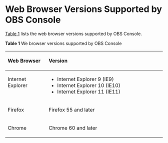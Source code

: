 # Web Browser Versions Supported by OBS Console<a name="obs_03_0301"></a>

[Table 1](#table189551726201816)  lists the web browser versions supported by OBS Console.

**Table  1**  We browser versions supported by OBS Console

<a name="table189551726201816"></a>
<table><thead align="left"><tr id="row19276276186"><th class="cellrowborder" valign="top" width="26%" id="mcps1.2.3.1.1"><p id="p12712272183"><a name="p12712272183"></a><a name="p12712272183"></a>Web Browser</p>
</th>
<th class="cellrowborder" valign="top" width="74%" id="mcps1.2.3.1.2"><p id="p7595155991714"><a name="p7595155991714"></a><a name="p7595155991714"></a>Version</p>
</th>
</tr>
</thead>
<tbody><tr id="row53791538121712"><td class="cellrowborder" valign="top" width="26%" headers="mcps1.2.3.1.1 "><p id="p59384424173"><a name="p59384424173"></a><a name="p59384424173"></a>Internet Explorer</p>
</td>
<td class="cellrowborder" valign="top" width="74%" headers="mcps1.2.3.1.2 "><a name="ul1940142101720"></a><a name="ul1940142101720"></a><ul id="ul1940142101720"><li>Internet Explorer 9 (IE9)</li><li>Internet Explorer 10 (IE10)</li><li>Internet Explorer 11 (IE11)</li></ul>
</td>
</tr>
<tr id="row12752711810"><td class="cellrowborder" valign="top" width="26%" headers="mcps1.2.3.1.1 "><p id="p6271927171815"><a name="p6271927171815"></a><a name="p6271927171815"></a>Firefox</p>
</td>
<td class="cellrowborder" valign="top" width="74%" headers="mcps1.2.3.1.2 "><p id="p1827027161816"><a name="p1827027161816"></a><a name="p1827027161816"></a>Firefox 55 and later</p>
</td>
</tr>
<tr id="row9273279184"><td class="cellrowborder" valign="top" width="26%" headers="mcps1.2.3.1.1 "><p id="p12792741812"><a name="p12792741812"></a><a name="p12792741812"></a>Chrome</p>
</td>
<td class="cellrowborder" valign="top" width="74%" headers="mcps1.2.3.1.2 "><p id="p17271027111818"><a name="p17271027111818"></a><a name="p17271027111818"></a>Chrome 60 and later</p>
</td>
</tr>
</tbody>
</table>

